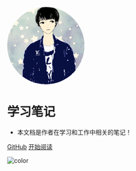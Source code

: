 <img width="180px" style="border-radius: 50%" bor src="_media/logo.jpeg">


# 学习笔记

- 本文档是作者在学习和工作中相关的笔记！

[GitHub](<https://github.com/jeanseu>)
[开始阅读](README.md)

![color](#f0f0f0)
